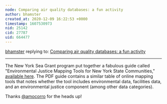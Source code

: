 ```yaml
---
node: Comparing air quality databases: a fun activity
author: bhamster
created_at: 2020-12-09 16:22:53 +0000
timestamp: 1607530973
nid: 25142
cid: 27787
uid: 664477
---
```




[bhamster](../profile/bhamster) replying to: [Comparing air quality databases: a fun activity](../notes/bhamster/11-30-2020/comparing-air-quality-databases-a-fun-activity)

----
The New York Sea Grant program put together a fabulous guide called "Environmental Justice Mapping Tools for New York State Communities," [available here](https://seagrant.sunysb.edu/articles/t/resources-diversity-equity-and-inclusion-dei-resources). The PDF guide contains a similar table of online mapping tools that notes whether the tool includes environmental data, facilities data, and an environmental justice component (among other data categories).

Thanks [@amocorro](/profile/amocorro) for the heads up!